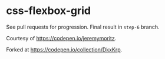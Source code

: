 # css-flexbox-grid

See pull requests for progression. Final result in `step-6` branch.

Courtesy of <https://codepen.io/jeremymoritz>.

Forked at <https://codepen.io/collection/DkxKrp>.
